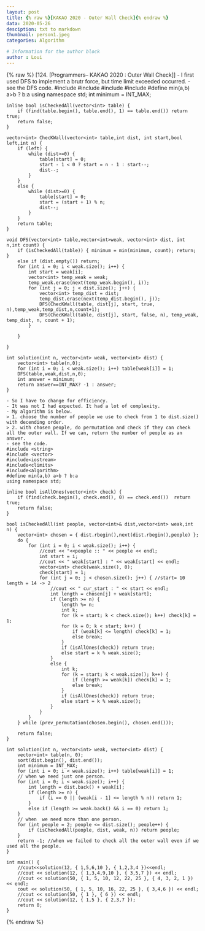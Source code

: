 ```yaml
---
layout: post
title: {% raw %}[KAKAO 2020 - Outer Wall Check]{% endraw %}
data: 2020-05-26
desciption: txt to markdown
thumbnail: person1.jpeg
categories: Algorithm

# Information for the author block
author : Loui
---
```


{% raw %}
	﻿[124. [Programmers– KAKAO 2020 : Outer Wall Check]]
	- I first used DFS to implement a brutr force, but time limit exceeded occurred.
	- see the DFS code.
	#include <string>
	#include <vector>
	#include<iostream>
	#include<climits>
	#define min(a,b) a>b ? b:a
	using namespace std;
	int minimum = INT_MAX;
	
	inline bool isCheckedAll(vector<int> table) {
		if (find(table.begin(), table.end(), 1) == table.end()) return true;
		return false;
	}
	
	vector<int> ChecKWall(vector<int> table,int dist, int start,bool left,int n) {
		if (left) {
			while (dist>=0) {
				table[start] = 0;
				start - 1 < 0 ? start = n - 1 : start--;
				dist--;
			}
		}
		else {
			while (dist>=0) {
				table[start] = 0;
				start = (start + 1) % n;
				dist--;
			}
		}
		return table;
	}
	
	void DFS(vector<int> table,vector<int>weak, vector<int> dist, int n,int count) {
		if (isCheckedAll(table)) { minimum = min(minimum, count); return; }
		else if (dist.empty()) return;
		for (int i = 0; i < weak.size(); i++) {
			int start = weak[i];
			vector<int> temp_weak = weak;
			temp_weak.erase(next(temp_weak.begin(), i));
			for (int j = 0; j < dist.size(); j++) {
				vector<int> temp_dist = dist;
				temp_dist.erase(next(temp_dist.begin(), j));
				DFS(ChecKWall(table, dist[j], start, true, n),temp_weak,temp_dist,n,count+1);
				DFS(ChecKWall(table, dist[j], start, false, n), temp_weak, temp_dist, n, count + 1);
			}
			
		}
		
	}
	
	int solution(int n, vector<int> weak, vector<int> dist) {
		vector<int> table(n,0);
		for (int i = 0; i < weak.size(); i++) table[weak[i]] = 1;
		DFS(table,weak,dist,n,0);
		int answer = minimum;
		return answer==INT_MAX? -1 : answer;
	}
	
	- So I have to change for efficiency.
	- It was not I had expected. It had a lot of complexity.
	- My algorithm is below.
	> 1. choose the number of people we use to check from 1 to dist.size() with decending order.
	> 2. with chosen people, do permutation and check if they can check all the outer wall. If we can, return the number of people as an answer.
	- see the code.
	#include <string>
	#include <vector>
	#include<iostream>
	#include<climits>
	#include<algorithm>
	#define min(a,b) a>b ? b:a
	using namespace std;
	
	inline bool isAllOnes(vector<int> check) {
		if (find(check.begin(), check.end(), 0) == check.end())  return true; 
		return false;
	}
	
	bool isCheckedAll(int people, vector<int>& dist,vector<int> weak,int n) {
		vector<int> chosen = { dist.rbegin(),next(dist.rbegin(),people) };
		do {
			for (int i = 0; i < weak.size(); i++) {
				//cout << "<<people :: " << people << endl;
				int start = i;
				//cout << " weak[start] : " << weak[start] << endl;
				vector<int> check(weak.size(), 0);
				check[start] = 1;
				for (int j = 0; j < chosen.size(); j++) { //start= 10 length = 14 -> 2
					//cout << " cur_start : " << start << endl;
					int length = chosen[j] + weak[start];
					if (length >= n) {
						length %= n;
						int k;
						for (k = start; k < check.size(); k++) check[k] = 1;
						for (k = 0; k < start; k++) {
							if (weak[k] <= length) check[k] = 1;
							else break;
						}
						if (isAllOnes(check)) return true;
						else start = k % weak.size();
					}
					else {
						int k;
						for (k = start; k < weak.size(); k++) {
							if (length >= weak[k]) check[k] = 1;
							else break;
						}
						if (isAllOnes(check)) return true;
						else start = k % weak.size();
					}
				}
			}
		} while (prev_permutation(chosen.begin(), chosen.end()));
		
		return false;
	}
	
	int solution(int n, vector<int> weak, vector<int> dist) {
		vector<int> table(n, 0);
		sort(dist.begin(), dist.end());
		int minimum = INT_MAX;
		for (int i = 0; i < weak.size(); i++) table[weak[i]] = 1;
		// when we need just one person.
		for (int i = 0; i < weak.size(); i++) {
			int length = dist.back() + weak[i];
			if (length >= n) {
				if (i == 0 || (weak[i - 1] <= length % n)) return 1;
			}
			else if (length >= weak.back() && i == 0) return 1;
		}
		// when  we need more than one person.
		for (int people = 2; people <= dist.size(); people++) {
			if (isCheckedAll(people, dist, weak, n)) return people;
		}
		return -1; //when we failed to check all the outer wall even if we used all the people.
	}
	
	int main() {
		//cout<<solution(12, { 1,5,6,10 }, { 1,2,3,4 })<<endl;
		//cout << solution(12, { 1,3,4,9,10 }, { 3,5,7 }) << endl;
		//cout << solution(50, { 1, 5, 10, 12, 22, 25 }, { 4, 3, 2, 1 }) << endl;
		cout << solution(50, { 1, 5, 10, 16, 22, 25 }, { 3,4,6 }) << endl;
		//cout << solution(50, { 1 }, { 6 }) << endl;
		//cout << solution(12, { 1,5 }, { 2,3,7 });
		return 0;
	}
	
{% endraw %}
